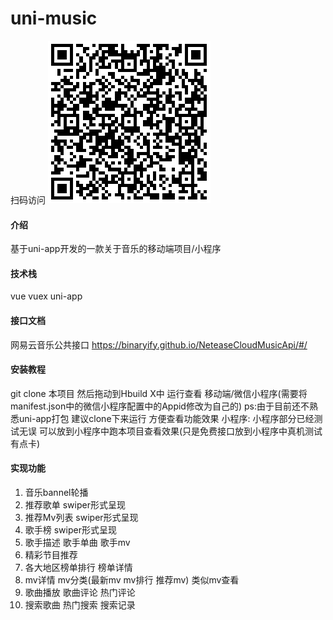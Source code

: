 # uni-music
扫码访问
![](https://github.com/Xxcool/music/blob/main/static/images/music.png)

#### 介绍
基于uni-app开发的一款关于音乐的移动端项目/小程序

#### 技术栈
vue vuex uni-app

#### 接口文档
网易云音乐公共接口 
https://binaryify.github.io/NeteaseCloudMusicApi/#/

#### 安装教程
git clone 本项目 然后拖动到Hbuild X中 运行查看 移动端/微信小程序(需要将manifest.json中的微信小程序配置中的Appid修改为自己的)
ps:由于目前还不熟悉uni-app打包 建议clone下来运行 方便查看功能效果
小程序: 小程序部分已经测试无误 可以放到小程序中跑本项目查看效果(只是免费接口放到小程序中真机测试有点卡)

#### 实现功能
1. 音乐bannel轮播
2. 推荐歌单 swiper形式呈现
3. 推荐Mv列表 swiper形式呈现
4. 歌手榜 swiper形式呈现
5. 歌手描述 歌手单曲 歌手mv
5. 精彩节目推荐
6. 各大地区榜单排行 榜单详情
7. mv详情 mv分类(最新mv mv排行 推荐mv) 类似mv查看
8. 歌曲播放 歌曲评论 热门评论
9. 搜索歌曲 热门搜索 搜索记录

